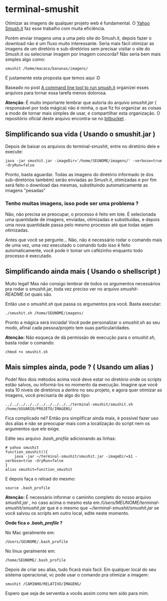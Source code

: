 # terminal-smushit

Otimizar as imagens de qualquer projeto web é fundamental. O [Yahoo Smush.it](http://www.smushit.com/ysmush.it/) faz esse trabalho com muita eficiência.

Porém enviar imagens uma a uma pelo site do Smush.it, depois fazer o download não é um fluxo muito interessante. Seria mais fácil otimizar as imagens de um diretório e 
sub-diretórios sem precisar visitar o site do Smush.it ou selecionar imagem por imagem concorda? Não seria bem mais simples algo como:

    smushit /home/macaco/bananas/imagens/ 
   
É justamente esta proposta que temos aqui :D

Baseado no post [A command line tool to run smush.it](http://abhirama.wordpress.com/2010/10/20/a-command-line-tool-to-run-smush-it/) organizei esses arquivos para tornar essa tarefa menos dolorosa.

**Atenção:** É muito importante lembrar que autoria do arquivo *smushit.jar* ( responsável por toda mágica) não é minha, o que fiz foi organizar as coisas a modo de tornar mais simples de usar, 
e compartilhar esta organização. O repositório oficial deste arquivo encontra-se no [bitbucket](https://bitbucket.org/abhirama/smushit) .


## Simplificando sua vida ( Usando o smushit.jar )

Depois de baixar os arquivos do terminal-smushit, entre no diretório dele e execute:

    java -jar smushit.jar -imageDir='/home/SEUNOME/imagens/' -verbose=true -dryRun=false
    
Pronto, basta aguardar. Todas as imagens do diretório informado (e dos sub-diretórios também) serão enviadas ao Smush.it, otimizadas e por fim será feito o download das mesmas, 
substituindo automaticamente as imagens "pesadas"

### Tenho muitas imagens, isso pode ser uma problema ?

Não, não precisa se preocupar, o processo é feito em lote. É selecionada uma quantidade de imagens, enviadas, otimizadas e substituidas, e depois uma nova quantidade passa pelo mesmo processo 
até que todas sejam otimizadas.

Antes que você se pergunte... Não, não é necessário rodar o comando mais de uma vez, uma vez executado o comando tudo isso é feito automaticamente, você pode ir tomar um cafézinho enquanto todo 
processo é executado.


## Simplificando ainda mais ( Usando o shellscript )

Muito legal! Mas não consigo lembrar de todos os argumentos necessários pra rodar o smushit.jar, toda vez preciso ver no arquivo *smushit-README.txt* quais são. 

Então use o *smushit.sh* que passa os argumentos pra você. Basta executar:

    ./smushit.sh /home/SEUNOME/imagens/

Pronto a mágica será iniciada! Você pode personalizar o *smushit.sh* ao seu modo, afinal cada pessoa/projeto tem suas particularidades.

**Atenção:** Não esqueça de dá permissão de execução para o *smushit.sh*, basta rodar o comando:

    chmod +x smushit.sh
    
## Mais simples ainda, pode ? ( Usando um alias )

Pode! Nos dois métodos acima você deve estar no diretório onde os scripts estão salvos, ou informá-los no momento da execução. Imagine que você esta 10 niveis de diretórios a dentro no seu projeto, 
e agora quer otimizar as imagens, você precisaria de algo do tipo:

    ../../../../../../../../../../terminal-smushit/smushit.sh /home/USUARIO/PROJETO/IMAGENS/ 
    
Fica complicado né? Então pra simplificar ainda mais, é possivel fazer uso dos alias e não se preocupar mais com a localização do script nem os argumentos que ele exige.

Edite seu arquivo *.bash_profile*  adicionando as linhas:

    # yahoo smushit
    function_smushit(){
    	java -jar ~/terminal-smushit/smushit.jar -imageDir=$1 -verbose=true -dryRun=false
    }
    alias smushit=function_smushit 
    
E depois faça o reload do mesmo:

    source .bash_profile
    

**Atenção:** É necessário informar o caminho completo do nosso arquivo *smushit.jar* , no caso acima o mesmo esta em */Users/MEUNOME/terminal-smushit/smushit.jar* que é o mesmo que *~/terminal-smushit/smushit.jar* 
se você salvou os scripts em outro local, edite neste momento.

**Onde fica o *.bash_profile* ?** 

No Mac geralmente em:
 
    /Users/SEUNOME/.bash_profile

No linux geralmente em:

    /home/SEUNOME/.bash_profile
    

Depois de criar seu alias, tudo ficará mais facil. Em qualquer local do seu sistema operacional, vc pode usar o comando pra otimizar a imagem:

    smushit /CAMINHO/RELATIVO/IMAGENS/
    

Espero que seja de serventia a vocês assim como tem sido para mim.

    
